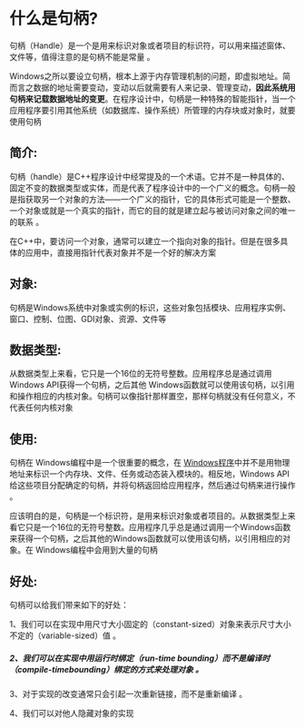 # 什么是句柄?

句柄（Handle）是一个是用来标识对象或者项目的标识符，可以用来描述窗体、文件等，值得注意的是句柄不能是常量 。

Windows之所以要设立句柄，根本上源于内存管理机制的问题，即虚拟地址。简而言之数据的地址需要变动，变动以后就需要有人来记录、管理变动，**因此系统用句柄来记载数据地址的变更**。在程序设计中，句柄是一种特殊的智能指针，当一个应用程序要引用其他系统（如数据库、操作系统）所管理的内存块或对象时，就要使用句柄

## 简介:

句柄（handle）是C++程序设计中经常提及的一个术语。它并不是一种具体的、固定不变的数据类型或实体，而是代表了程序设计中的一个广义的概念。句柄一般是指获取另一个对象的方法——一个广义的指针，它的具体形式可能是一个整数、一个对象或就是一个真实的指针，而它的目的就是建立起与被访问对象之间的唯一的联系 。

在C++中，要访问一个对象，通常可以建立一个指向对象的指针。但是在很多具体的应用中，直接用指针代表对象并不是一个好的解决方案

## 对象:

句柄是Windows系统中对象或实例的标识，这些对象包括模块、应用程序实例、窗口、控制、位图、GDI对象、资源、文件等

## 数据类型:

从数据类型上来看，它只是一个16位的无符号整数。应用程序总是通过调用Windows API获得一个句柄，之后其他 Windows函数就可以使用该句柄，以引用和操作相应的内核对象。句柄可以像指针那样置空，那样句柄就没有任何意义，不代表任何内核对象

## 使用:

句柄在 Windows编程中是一个很重要的概念，在 [Windows程序](https://baike.baidu.com/item/Windows程序/15644576?fromModule=lemma_inlink)中并不是用物理地址来标识一个内存块、文件、任务或动态装入模块的。相反地，Windows API给这些项目分配确定的句柄，并将句柄返回给应用程序，然后通过句柄来进行操作 。

应该明白的是，句柄是一个标识符，是用来标识对象或者项目的。从数据类型上来看它只是一个16位的无符号整数。应用程序几乎总是通过调用一个Windows函数来获得一个句柄，之后其他的Windows函数就可以使用该句柄，以引用相应的对象。在 Windows编程中会用到大量的句柄

## 好处:

句柄可以给我们带来如下的好处：

1、我们可以在实现中用尺寸大小固定的（constant-sized）对象来表示尺寸大小不定的（variable-sized）值 。

##### 2、我们可以在实现中用运行时绑定（run-time bounding）而不是编译时（compile-timebounding）绑定的方式来处理对象 。

3、对于实现的改变通常只会引起一次重新链接，而不是重新编译 。

4、我们可以对他人隐藏对象的实现